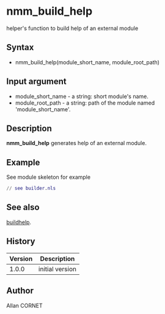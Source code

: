 

# nmm_build_help

helper's function to build help of an external module

## Syntax

- nmm_build_help(module_short_name, module_root_path)

## Input argument

 - module_short_name - a string: short module's name.
 - module_root_path - a string: path of the module named 'module_short_name'.

## Description


  <p><b>nmm_build_help</b> generates help of an external module.</p>


## Example

See module skeleton for example
```matlab
// see builder.nls
```

## See also

[buildhelp](../help_tools/buildhelp.md).
## History

|Version|Description|
|------|------|
|1.0.0|initial version|


## Author

Allan CORNET



